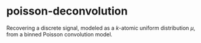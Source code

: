 # poisson-deconvolution
Recovering a discrete signal, modeled as a $k$-atomic uniform distribution $\mu$, from a binned Poisson convolution model.
